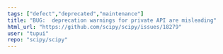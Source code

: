 ```yaml
---
tags: ["defect","deprecated","maintenance"]
title: "BUG:  deprecation warnings for private API are misleading"
html_url: "https://github.com/scipy/scipy/issues/18279"
user: "tupui"
repo: "scipy/scipy"
---
```


